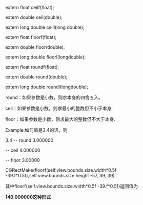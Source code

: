 extern float ceilf(float);

extern double ceil(double);

extern long double ceill(long double);

extern float floorf(float);

extern double floor(double);

extern long double floorl(longdouble);

extern float roundf(float);

extern double round(double);

extern long double roundl(longdouble);

round：如果参数是小数，则求本身的四舍五入。

ceil：如果参数是小数，则求最小的整数但不小于本身.

floor：如果参数是小数，则求最大的整数但不大于本身. 

Example:如何值是3.4的话，则

3.4 -- round 3.000000

 -- ceil 4.000000

 -- floor 3.00000

CGRectMake(floorf(self.view.bounds.size.width\*0.5f -39.f\*0.5f),self.view.bounds.size.height -57, 39, 39)

其中floorf(self.view.bounds.size.width\*0.5f -39.f\*0.5f)返回值为

**140.000000这种形式**